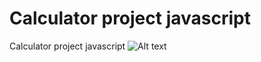 # Calculator project javascript
 Calculator project javascript
![Alt text](/Calculator-project-javascript/Calculator.png)